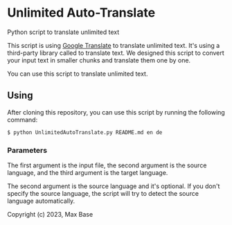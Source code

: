 # Unlimited Auto-Translate

Python script to translate unlimited text

This script is using [Google Translate](https://translate.google.com/) to translate unlimited text. It's using a third-party library called to translate text. We designed this script to convert your input text in smaller chunks and translate them one by one.

You can use this script to translate unlimited text.

## Using

After cloning this repository, you can use this script by running the following command:

```bash
$ python UnlimitedAutoTranslate.py README.md en de
```

### Parameters

The first argument is the input file, the second argument is the source language, and the third argument is the target language.

The second argument is the source language and it's optional. If you don't specify the source language, the script will try to detect the source language automatically.

Copyright (c) 2023, Max Base
